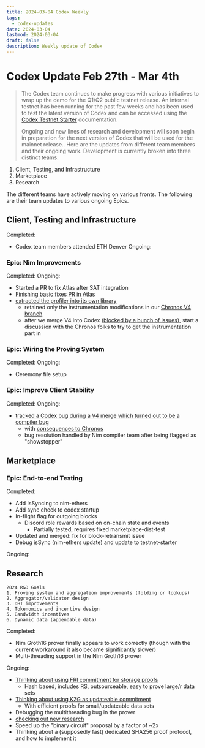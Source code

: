 ```yaml
---
title: 2024-03-04 Codex Weekly
tags:
  - codex-updates
date: 2024-03-04
lastmod: 2024-03-04
draft: false
description: Weekly update of Codex
---
```


# Codex Update Feb 27th - Mar 4th

> The Codex team continues to make progress with various initiatives to wrap up the demo for the Q1/Q2 public testnet release. An internal testnet has been running for the past few weeks and has been used to test the latest version of Codex and can be accessed using the [Codex Testnet Starter](https://github.com/codex-storage/codex-testnet-starter) documentation.
> 
> Ongoing and new lines of research and development will soon begin in preparation for the next version of Codex that will be used for the mainnet release.. Here are the updates from different team members and their ongoing work.
Development is currently broken into three distinct teams: 

1. Client, Testing, and Infrastructure
2. Marketplace 
3. Research

The different teams have actively moving on various fronts. The following are their team updates to various ongoing Epics.

## Client, Testing and Infrastructure
Completed:
- Codex team members attended ETH Denver
Ongoing:

### Epic: Nim Improvements
Completed:
Ongoing:
- Started a PR to fix Atlas after SAT integration 
- [Finishing basic fixes PR in Atlas](https://github.com/nim-lang/atlas/pull/120)
- [extracted the profiler into its own library](https://github.com/codex-storage/nim-chroprof)
  - retained only the instrumentation modifications in our [Chronos V4 branch](https://github.com/codex-storage/nim-chronos/pull/7/files)
  - after we merge V4 into Codex ([blocked by a bunch of issues](https://github.com/codex-storage/nim-codex/pull/673#issuecomment-1904108922)), start a discussion with the Chronos folks to try to get the instrumentation part in

### Epic: Wiring the Proving System
Completed:
Ongoing:
- Ceremony file setup

### Epic: Improve Client Stability
Completed:
Ongoing:
- [tracked a Codex bug during a V4 merge which turned out to be a compiler bug](https://github.com/nim-lang/Nim/issues/23354) 
  - with [consequences to Chronos](https://github.com/status-im/nim-chronos/issues/511) 
  - bug resolution handled by Nim compiler team after being flagged as "showstopper"

## Marketplace

### Epic: End-to-end Testing
Completed:
- Add IsSyncing to nim-ethers
- Add sync check to codex startup
- In-flight flag for outgoing blocks
    - Discord role rewards based on on-chain state and events 
      - Partially tested, requires fixed marketplace-dist-test
- Updated and merged: fix for block-retransmit issue
- Debug isSync (nim-ethers update) and update to testnet-starter

Ongoing:

## Research
```
2024 R&D Goals
1. Proving system and aggregation improvements (folding or lookups)
2. Aggregator/validator design
3. DHT improvements
4. Tokenomics and incentive design
5. Bandwidth incentives
6. Dynamic data (appendable data)
```
Completed:
- Nim Groth16 prover finally appears to work correctly (though with the current workaround it also became significantly slower)
- Multi-threading support in the Nim Groth16 prover

Ongoing:
- [Thinking about using FRI commitment for storage proofs](https://hackmd.io/8gtpagUYSz2F8e6J_JkCyg)
  - Hash based, includes RS, outsourceable, easy to prove large/r data sets
- [Thinking about using KZG as updateable commitment](https://hackmd.io/YrGjYOJiSImgCqiaMZzyLw)
  - With efficient proofs for small/updateable data sets
- Debugging the multithreading bug in the prover
- [checking out new research](https://zkmesh.substack.com/p/zkmesh-feb-2024-recap)
- Speed up the "binary circuit" proposal by a factor of ~2x
- Thinking about a (supposedly fast) dedicated SHA256 proof protocol, and how to implement it